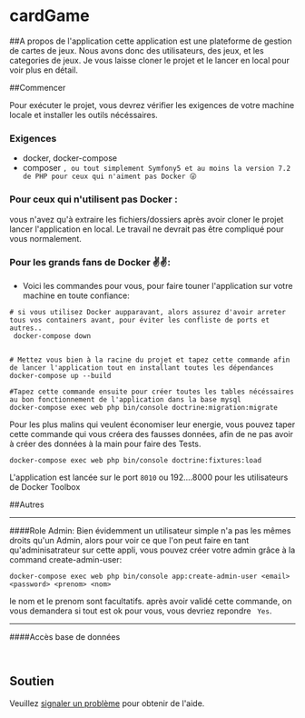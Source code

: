 # cardGame

##A propos de l'application
cette application est une plateforme de gestion de cartes de jeux. Nous avons donc des utilisateurs,
des jeux, et les categories de jeux. Je vous laisse cloner le projet et le lancer en local pour voir plus en détail.

##Commencer

Pour exécuter le projet, vous devrez vérifier les exigences de votre machine locale et installer les outils nécéssaires.

### Exigences
- docker, docker-compose
- composer
``, ou tout simplement Symfony5 et au moins la version 7.2 de PHP pour ceux qui n'aiment pas Docker 😜
``
### Pour ceux qui n'utilisent pas Docker :

vous n'avez qu'à extraire les fichiers/dossiers après avoir cloner le projet lancer l'application en local. Le travail ne devrait
pas être compliqué pour vous normalement.


### Pour les grands fans de Docker ✌✌:

- Voici les commandes pour vous, pour faire touner l'application sur votre machine en toute confiance:

```
# si vous utilisez Docker aupparavant, alors assurez d'avoir arreter tous vos containers avant, pour éviter les confliste de ports et autres.. 
 docker-compose down


# Mettez vous bien à la racine du projet et tapez cette commande afin de lancer l'application tout en installant toutes les dépendances
docker-compose up --build

#Tapez cette commande ensuite pour créer toutes les tables nécéssaires au bon fonctionnement de l'application dans la base mysql
docker-compose exec web php bin/console doctrine:migration:migrate
```
Pour les plus malins qui veulent économiser leur energie, vous pouvez taper cette commande qui vous créera des fausses données, afin de ne pas avoir à créer des données à la main pour faire des Tests.
```
docker-compose exec web php bin/console doctrine:fixtures:load
```
L'application est lancée sur le port ```8010``` ou 192....8000 pour les utilisateurs de Docker Toolbox

##Autres
**  **
####Role Admin:
Bien évidemment un utilisateur simple n'a pas les mêmes droits qu'un Admin, alors pour voir ce que l'on peut faire en tant qu'adminisatrateur sur cette appli,
vous pouvez créer votre admin grâce à la command create-admin-user:

```
docker-compose exec web php bin/console app:create-admin-user <email> <password> <prenom> <nom> 
```
le nom et le prenom sont facultatifs. après avoir validé cette commande, on vous demandera si tout est ok pour vous, vous devriez repondre ``` Yes```.

** ** 
####Accès base de données
```
 
```
## Soutien

Veuillez 
[signaler un problème](https://github.com/Abdoulaye224/cardGame/issues)
pour obtenir de l'aide.
